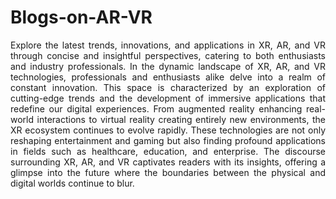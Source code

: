 # Blogs-on-AR-VR

<p align="justify"> Explore the latest trends, innovations, and applications in XR, AR, and VR through concise and insightful perspectives, catering to both enthusiasts and industry professionals. In the dynamic landscape of XR, AR, and VR technologies, professionals and enthusiasts alike delve into a realm of constant innovation. This space is characterized by an exploration of cutting-edge trends and the development of immersive applications that redefine our digital experiences. From augmented reality enhancing real-world interactions to virtual reality creating entirely new environments, the XR ecosystem continues to evolve rapidly. These technologies are not only reshaping entertainment and gaming but also finding profound applications in fields such as healthcare, education, and enterprise. The discourse surrounding XR, AR, and VR captivates readers with its insights, offering a glimpse into the future where the boundaries between the physical and digital worlds continue to blur. </p>
